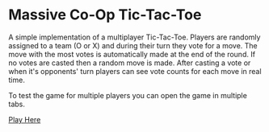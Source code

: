 # Massive Co-Op Tic-Tac-Toe

A simple implementation of a multiplayer Tic-Tac-Toe. Players are randomly assigned to a team (O or X) and during their turn they vote for a move. The move with the most votes is automatically made at the end of the round. If no votes are casted then a random move is made. After casting a vote or when it's opponents' turn players can see vote counts for each move in real time.

To test the game for multiple players you can open the game in multiple tabs.

[Play Here](https://sociablevase.xyz)
